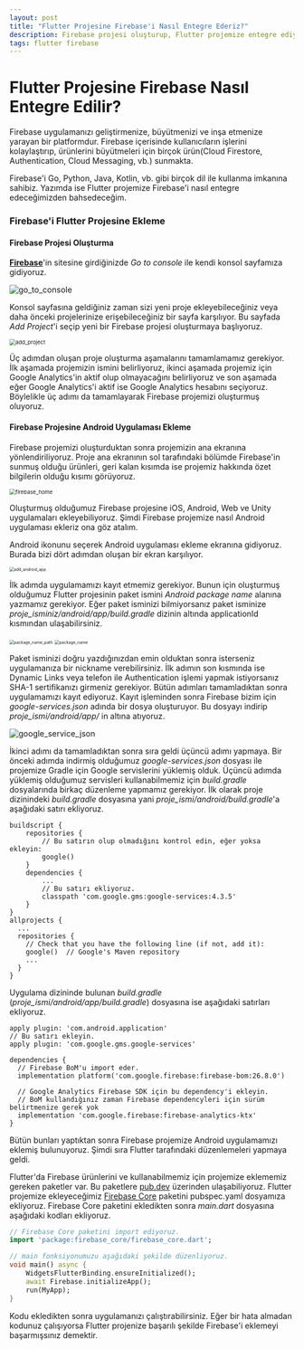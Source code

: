 ```yaml
---
layout: post
title: "Flutter Projesine Firebase'i Nasıl Entegre Ederiz?"
description: Firebase projesi oluşturup, Flutter projemize entegre ediyoruz.
tags: flutter firebase
---
```


# Flutter Projesine Firebase Nasıl Entegre Edilir?

Firebase uygulamanızı geliştirmenize, büyütmenizi ve inşa etmenize yarayan bir platformdur. Firebase içerisinde kullanıcıların işlerini kolaylaştırıp, ürünlerini büyütmeleri için birçok ürün(Cloud Firestore, Authentication, Cloud Messaging, vb.) sunmakta.

Firebase'i Go, Python, Java, Kotlin, vb. gibi birçok dil ile kullanma imkanına sahibiz. Yazımda ise Flutter projemize Firebase'i nasıl entegre edeceğimizden bahsedeceğim.

### Firebase'i Flutter Projesine Ekleme

#### Firebase Projesi Oluşturma

**[Firebase](https://firebase.google.com/)**'in sitesine girdiğinizde *Go to console* ile kendi konsol sayfamıza gidiyoruz.

![go_to_console](https://i.hizliresim.com/CfnEHD.png)

Konsol sayfasına geldiğiniz zaman sizi yeni proje ekleyebileceğiniz veya daha önceki projelerinize erişebileceğiniz bir sayfa karşılıyor. Bu sayfada *Add Project*'i seçip yeni bir Firebase projesi oluşturmaya başlıyoruz.

<img src="https://i.hizliresim.com/6NYcor.png" alt="add_project" style="zoom:67%;" />

Üç adımdan oluşan proje oluşturma aşamalarını tamamlamamız gerekiyor. İlk aşamada projemizin ismini belirliyoruz, ikinci aşamada projemiz için Google Analytics'in aktif olup olmayacağını belirliyoruz ve son aşamada eğer Google Analytics'i aktif ise Google Analytics hesabını seçiyoruz. Böylelikle üç adımı da tamamlayarak Firebase projemizi oluşturmuş oluyoruz.

#### Firebase Projesine Android Uygulaması Ekleme

Firebase projemizi oluşturduktan sonra projemizin ana ekranına yönlendiriliyoruz. Proje ana ekranının sol tarafındaki bölümde Firebase'in sunmuş olduğu ürünleri, geri kalan kısımda ise projemiz hakkında özet bilgilerin olduğu kısımı görüyoruz. 

<img src="https://i.hizliresim.com/wCNTdy.png" alt="firebase_home" style="zoom:67%;" />

Oluşturmuş olduğumuz Firebase projesine iOS, Android, Web ve Unity uygulamaları ekleyebiliyoruz. Şimdi Firebase projemize nasıl Android uygulaması ekleriz ona göz atalım. 

Android ikonunu seçerek Android uygulaması ekleme ekranına gidiyoruz. Burada bizi dört adımdan oluşan bir ekran karşılıyor.

<img src="https://i.hizliresim.com/ZDEwtk.png" alt="add_android_app" style="zoom: 50%;" />

İlk adımda uygulamamızı kayıt etmemiz gerekiyor. Bunun için oluşturmuş olduğumuz Flutter projesinin paket ismini *Android package name* alanına yazmamız gerekiyor. Eğer paket isminizi bilmiyorsanız paket isminize *proje_isminiz/android/app/build.gradle* dizinin altında applicationId kısmından ulaşabilirsiniz.

<img src="https://i.hizliresim.com/ResTeE.png" alt="package_name_path" style="zoom:50%;" />

<img src="https://i.hizliresim.com/YwbYZs.png" alt="package_name" style="zoom:50%;" />

Paket isminizi doğru yazdığınızdan emin olduktan sonra isterseniz uygulamanıza bir nickname verebilirsiniz. İlk adımın son kısmında ise Dynamic Links veya telefon ile Authentication işlemi yapmak istiyorsanız SHA-1 sertifikanızı girmeniz gerekiyor. Bütün adımları tamamladıktan sonra uygulamamızı kayıt ediyoruz. Kayıt işleminden sonra Firebase bizim için *google-services.json* adında bir dosya oluşturuyor. Bu dosyayı indirip *proje_ismi/android/app/* in altına atıyoruz.

![google_service_json](https://i.hizliresim.com/9obSav.png)

İkinci adımı da tamamladıktan sonra sıra geldi üçüncü adımı yapmaya. Bir önceki adımda indirmiş olduğumuz *google-services.json* dosyası ile projemize Gradle için Google servislerini yüklemiş olduk. Üçüncü adımda yüklemiş olduğumuz servisleri kullanabilmemiz için *build.gradle* dosyalarında birkaç düzenleme yapmamız gerekiyor. İlk olarak proje dizinindeki *build.gradle* dosyasına yani *proje_ismi/android/build.gradle*'a  aşağıdaki satırı ekliyoruz.

```
buildscript {
	repositories {
		// Bu satırın olup olmadığını kontrol edin, eğer yoksa ekleyin:
		google()
	}
	dependencies {
		...
		// Bu satırı ekliyoruz.
		classpath 'com.google.gms:google-services:4.3.5'
	}
}
allprojects {
  ...
  repositories {
    // Check that you have the following line (if not, add it):
    google()  // Google's Maven repository
    ...
  }
}
```

Uygulama dizininde bulunan *build.gradle* (*proje_ismi/android/app/build.gradle*) dosyasına ise aşağıdaki satırları ekliyoruz.

```
apply plugin: 'com.android.application'
// Bu satırı ekleyin.
apply plugin: 'com.google.gms.google-services'

dependencies {
  // Firebase BoM'u import eder.
  implementation platform('com.google.firebase:firebase-bom:26.8.0')

  // Google Analytics Firebase SDK için bu dependency'i ekleyin.
  // BoM kullandığınız zaman Firebase dependencyleri için sürüm belirtmenize gerek yok
  implementation 'com.google.firebase:firebase-analytics-ktx'
}
```

Bütün bunları yaptıktan sonra Firebase projemize Android uygulamamızı eklemiş bulunuyoruz. Şimdi sıra Flutter tarafındaki düzenlemeleri yapmaya geldi.

Flutter'da Firebase ürünlerini ve kullanabilmemiz için projemize eklememiz gereken paketler var. Bu paketlere [pub.dev](https://pub.dev/) üzerinden ulaşabiliyoruz. Flutter projemize ekleyeceğimiz [Firebase Core](https://pub.dev/packages/firebase_core) paketini pubspec.yaml dosyamıza ekliyoruz. Firebase Core paketini ekledikten sonra *main.dart* dosyasına aşağıdaki kodları ekliyoruz.

```dart
// Firebase Core paketini import ediyoruz.
import 'package:firebase_core/firebase_core.dart';

// main fonksiyonumuzu aşağıdaki şekilde düzenliyoruz.
void main() async {
    WidgetsFlutterBinding.ensureInitialized();
    await Firebase.initializeApp();
    run(MyApp);
}
```

Kodu ekledikten sonra uygulamanızı çalıştırabilirsiniz. Eğer bir hata almadan kodunuz çalışıyorsa Flutter projenize başarılı şekilde Firebase'i eklemeyi başarmışsınız demektir.

